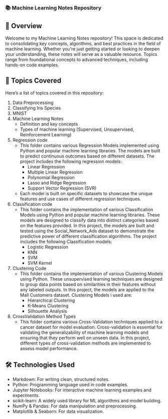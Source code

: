 ### 📚 Machine Learning Notes Repository
## 🚀 Overview
Welcome to my Machine Learning Notes repository! This space is dedicated to consolidating key concepts, algorithms, and best practices in the field of machine learning. Whether you're just getting started or looking to deepen your understanding, these notes will serve as a valuable resource. Topics range from foundational concepts to advanced techniques, including hands-on code examples.

## 📝 Topics Covered
Here’s a list of topics covered in this repository:
1. Data Preprocessing
2. Classifying Iris Species
3. MNIST
4. Machine Learning Notes
   - Definition and key concepts
   - Types of machine learning (Supervised, Unsupervised, Reinforcement Learning)
5. Regression code
   - This folder contains various Regression Models implemented using Python and popular machine learning libraries. The models are built to predict continuous outcomes based on different datasets. The project includes the following regression models:
        - Linear Regression
        - Multiple Linear Regression
        - Polynomial Regression
        - Lasso and Ridge Regression
        - Support Vector Regression (SVR)
    - Each model is built on specific datasets to showcase the unique features and use cases of different regression techniques.
6. Classification code
      - This folder contains the implementation of various Classification Models using Python and popular machine learning libraries. These models are designed to classify data into distinct categories based on the features provided. In this project, the models are built and tested using the Social_Network_Ads dataset to demonstrate the predictive power of different classification algorithms. The project includes the following Classification models:
         - Logistic Regression
         - KNN
         - SVM
         - SVM Kernel
7. Clustering Code
      - This folder contains the implementation of various Clustering Models using Python. These unsupervised learning techniques are designed to group data points based on similarities in their features without any labeled outputs. In this project, the models are applied to the Mall Customers dataset. Clustering Models i used are:
         - Hierarchical Clustering
         - K-Means Clustering
         - Silhouette Analysis
8. CrossValidation Method Types
      - This folder contains various Cross-Validation techniques applied to a cancer dataset for model evaluation. Cross-validation is essential for validating the generalizability of machine learning models and ensuring that they perform well on unseen data. In this project, different types of cross-validation methods are implemented to assess model performance.  

## 🛠️ Technologies Used
- Markdown: For writing clean, structured notes.
- Python: Programming language used in code examples.
- Jupyter Notebooks: For interactive machine learning examples and experiments.
- scikit-learn: A widely used library for ML algorithms and model building.
- NumPy & Pandas: For data manipulation and preprocessing.
- Matplotlib & Seaborn: For data visualization.
